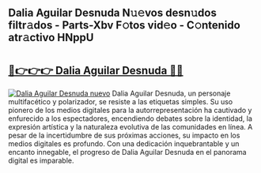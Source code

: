 ## Dalia Aguilar Desnuda N𝚞𝚎vos desn𝚞dos filtr𝚊dos - Parts-Xbv F𝚘tos vid𝚎o - C𝚘ntenido atr𝚊ctivo HNppU

# <h2><a href="http://mb2i6h.tromn.icu/?c=Dalia+Aguilar+Desnuda">🔗👉👉👉 Dalia Aguilar Desnuda 🔗🔗</a></h2>

[![Dalia Aguilar Desnuda nuevo](https://i.imgur.com/pEAQMta.gif)](http://mb2i6h.tromn.icu/?c=Dalia+Aguilar+Desnuda)
Dalia Aguilar Desnuda, un personaje multifacético y polarizador, se resiste a las etiquetas simples. Su uso pionero de los medios digitales para la autorrepresentación ha cautivado y enfurecido a los espectadores, encendiendo debates sobre la identidad, la expresión artística y la naturaleza evolutiva de las comunidades en línea. A pesar de la incertidumbre de sus próximas acciones, su impacto en los medios digitales es profundo. Con una dedicación inquebrantable y un encanto innegable, el progreso de Dalia Aguilar Desnuda en el panorama digital es imparable.
